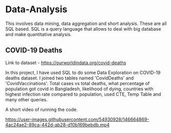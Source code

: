 # Data-Analysis
This involves data mining, data aggregation and short analysis. These are all SQL based. SQL is a query language that allows to deal with big database and make quantitative analysis.


## COVID-19 Deaths

Link to dataset - https://ourworldindata.org/covid-deaths

In this project, I have used SQL to do some Data Exploration on COVID-19 deaths dataset. I joined two tables named 'CovidDeaths' and 'CovidVaccinations'. Total cases vs total deaths, what percentage of population got covid in Bangladesh, likelihood of dying, countries with highest infection rate compared to population, used CTE, Temp Table and many other queries.

A short video of running the code.

https://user-images.githubusercontent.com/54930928/146664869-4ac24ae2-89ca-442d-ab28-d10b169bebdb.mp4

